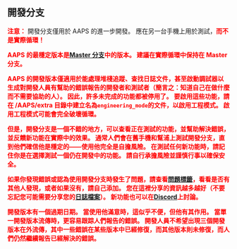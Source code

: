 ## 開發分支

<font color="#FF0000"><strong>注意：</strong></font> 開發分支僅用於 AAPS 的進一步開發。 應在另一台手機上用於測試，<font color="#FF0000"><strong>而不是實際循環！</p> 

<p spaces-before="0">
  AAPS 的最穩定版本是<a href="https://github.com/nightscout/AndroidAPS/tree/master">Master 分支</a>中的版本。  建議在實際循環中保持在 Master 分支。
</p>

<p spaces-before="0">
  AAPS 的開發版本僅適用於能處理堆棧追蹤、查找日誌文件，甚至啟動調試器以生成對開發人員有幫助的錯誤報告的開發者和測試者（簡言之：知道自己在做什麼而不需要協助的人）。 因此，許多未完成的功能都被停用了。 要啟用這些功能，請在 /AAPS/extra 目錄中建立名為<code>engineering_mode</code>的文件，以啟用<strong x-id="1">工程模式</strong>。 啟用工程模式可能會完全破壞循環。
</p>

<p spaces-before="0">
  但是，開發分支是一個不錯的地方，可以查看正在測試的功能，並幫助解決錯誤，並反饋新功能在實際中的效果。  通常人們會在舊手機和幫浦上測試開發分支，直到他們確信他是穩定的——使用他完全是自擔風險。  在測試任何新功能時，請記住你是在選擇測試一個仍在開發中的功能。 請自行承擔風險並謹慎行事以確保安全。
</p>

<p spaces-before="0">
  如果你發現錯誤或認為使用開發分支時發生了問題，請查看<a href="https://github.com/nightscout/AndroidAPS/issues">問題標籤</a>，看看是否有其他人發現，或者如果沒有，請自己添加。  您在這裡分享的資訊越多越好（不要忘記您可能需要分享您的<a href="../GettingHelp/AccessingLogFiles.md">日誌檔案</a>）。  新功能也可以在<a href="https://discord.gg/4fQUWHZ4Mw">Discord</a>上討論。
</p>

<p spaces-before="0">
  開發版本有一個過期日期。 當使用他滿意時，這似乎不便，但他有其作用。 當單一開發版本流傳時，更容易跟踪人們報告的錯誤。 開發人員不希望出現三個開發版本在外流傳，其中一些錯誤在某些版本中已經修復，而其他版本則未修復，而人們仍然繼續報告已經解決的錯誤。
</p>
